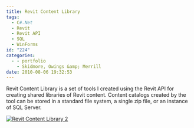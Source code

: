 ```yaml
---
title: Revit Content Library
tags:
  - C#.Net
  - Revit
  - Revit API
  - SQL
  - WinForms
id: "224"
categories:
  - - portfolio
    - Skidmore, Owings &amp; Merrill
date: 2010-08-06 19:32:53
---
```


Revit Content Library is a set of tools I created using the Revit API for creating shared libraries of Revit content. Content catalogs created by the tool can be stored in a standard file system, a single zip file, or an instance of SQL Server.

[![Revit Content Library 2](http://www.ericanastas.com/wp-content/uploads/2012/03/Revit-Content-Library-2-636x437.jpg)](Revit-Content-Library-2.jpg)
